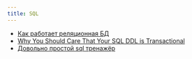 ```yaml
---
title: SQL
---
```


- [Как работает реляционная БД](https://habr.com/ru/company/vk/blog/266811/)
- [Why You Should Care That Your SQL DDL is Transactional](https://julien.danjou.info/why-you-should-care-that-your-sql-ddl-is-transactional/)
- [Довольно простой sql тренажёр](https://sqlbolt.com/)
